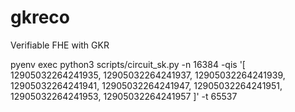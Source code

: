 # gkreco
Verifiable FHE with GKR

pyenv exec python3 scripts/circuit_sk.py -n 16384 -qis '[
    12905032264241935, 12905032264241937, 12905032264241939, 12905032264241941, 12905032264241947, 12905032264241951, 12905032264241953, 12905032264241957
]' -t 65537
